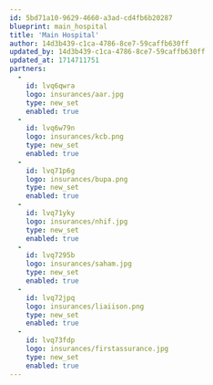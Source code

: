 ```yaml
---
id: 5bd71a10-9629-4660-a3ad-cd4fb6b20287
blueprint: main_hospital
title: 'Main Hospital'
author: 14d3b439-c1ca-4786-8ce7-59caffb630ff
updated_by: 14d3b439-c1ca-4786-8ce7-59caffb630ff
updated_at: 1714711751
partners:
  -
    id: lvq6qwra
    logo: insurances/aar.jpg
    type: new_set
    enabled: true
  -
    id: lvq6w79n
    logo: insurances/kcb.png
    type: new_set
    enabled: true
  -
    id: lvq71p6g
    logo: insurances/bupa.png
    type: new_set
    enabled: true
  -
    id: lvq71yky
    logo: insurances/nhif.jpg
    type: new_set
    enabled: true
  -
    id: lvq7295b
    logo: insurances/saham.jpg
    type: new_set
    enabled: true
  -
    id: lvq72jpq
    logo: insurances/liaiison.png
    type: new_set
    enabled: true
  -
    id: lvq73fdp
    logo: insurances/firstassurance.jpg
    type: new_set
    enabled: true
---
```

